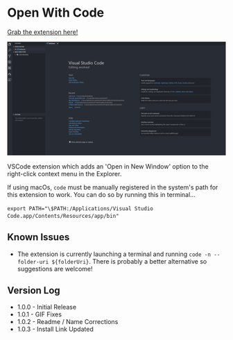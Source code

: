 # Open With Code

[Grab the extension here!](vscode:extension/kevinchatham.openwithcode)

![](https://github.com/kevinchatham/VSCode-OpenWithCode/raw/master/media/open.gif)

VSCode extension which adds an 'Open in New Window' option to the right-click context menu in the Explorer.

If using macOs, `code` must be manually registered in the system's path for this extension to work. You can do so by running this in terminal...

`export PATH="\$PATH:/Applications/Visual Studio Code.app/Contents/Resources/app/bin"`

## Known Issues

- The extension is currently launching a terminal and running `code -n --folder-uri ${folderUri}`. There is probably a better alternative so suggestions are welcome!

## Version Log

- 1.0.0 - Initial Release
- 1.0.1 - GIF Fixes
- 1.0.2 - Readme / Name Corrections
- 1.0.3 - Install Link Updated
